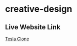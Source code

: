 # creative-design
## Live Website Link
[Tesla Clone](https://condescending-albattani-3fac19.netlify.app/) 
